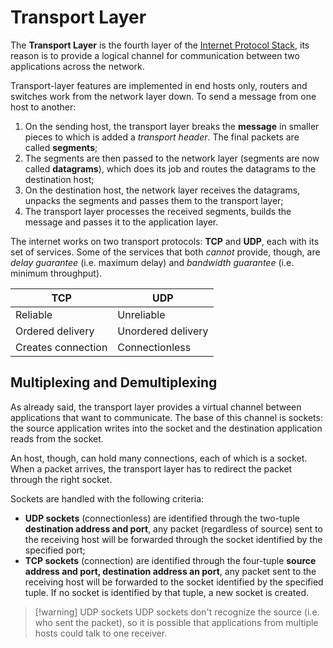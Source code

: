# Transport Layer

The **Transport Layer** is the fourth layer of the [Internet Protocol Stack](/Systems%20and%20Networking/Unit%202/Packets/Layered%20Structure.md#Layered%20Structure), its reason is to provide a logical channel for communication between two applications across the network.

Transport-layer features are implemented in end hosts only, routers and switches work from the network layer down. To send a message from one host to another:
1. On the sending host, the transport layer breaks the **message** in smaller pieces to which is added a *transport header*. The final packets are called **segments**;
2. The segments are then passed to the network layer (segments are now called **datagrams**), which does its job and routes the datagrams to the destination host;
3. On the destination host, the network layer receives the datagrams, unpacks the segments and passes them to the transport layer;
4. The transport layer processes the received segments, builds the message and passes it to the application layer.

The internet works on two transport protocols: **TCP** and **UDP**, each with its set of services. Some of the services that both *cannot* provide, though, are *delay guarantee* (i.e. maximum delay) and *bandwidth guarantee* (i.e. minimum throughput).

| **TCP**            | **UDP**            |
| ------------------ | ------------------ |
| Reliable           | Unreliable         |
| Ordered delivery   | Unordered delivery |
| Creates connection | Connectionless     |

## Multiplexing and Demultiplexing

As already said, the transport layer provides a virtual channel between applications that want to communicate. The base of this channel is sockets: the source application writes into the socket and the destination application reads from the socket.

An host, though, can hold many connections, each of which is a socket. When a packet arrives, the transport layer has to redirect the packet through the right socket.

Sockets are handled with the following criteria:
- **UDP sockets** (connectionless) are identified through the two-tuple **destination address and port**, any packet (regardless of source) sent to the receiving host will be forwarded through the socket identified by the specified port;
- **TCP sockets** (connection) are identified through the four-tuple **source address and port, destination address an port**, any packet sent to the receiving host will be forwarded to the socket identified by the specified tuple. If no socket is identified by that tuple, a new socket is created.


> [!warning] UDP sockets
> UDP sockets don't recognize the source (i.e. who sent the packet), so it is possible that applications from multiple hosts could talk to one receiver.



